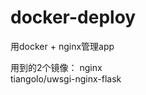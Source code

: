 # docker-deploy
用docker + nginx管理app

用到的2个镜像：
nginx                    
tiangolo/uwsgi-nginx-flask
